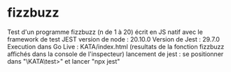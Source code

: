 # fizzbuzz
Test d'un programme fizzbuzz (n de 1 à 20)  écrit en JS natif avec le framework de test JEST
version de node : 20.10.0
Version de Jest : 29.7.0
Execution dans Go Live : KATA/index.html (resultats de la fonction fizzbuzz affichés dans la console de l'inspecteur)
lancement de jest : se positionner dans "\KATA\test>" et lancer "npx jest"

